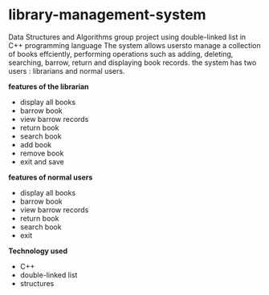 # library-management-system
Data Structures and Algorithms group project using double-linked list in C++ programming language
The system allows usersto manage a collection of books effciently, performing operations such as adding, deleting, searching, barrow,
return  and displaying book records.
the system has two users : librarians and normal users.

 __features of the librarian__
- display all books
- barrow book
- view barrow records
- return book
- search book
- add book
- remove book
- exit and save

__features of normal users__
- display all books 
- barrow book
- view barrow records
- return book
- search book
- exit


__Technology used__
- C++
- double-linked list
- structures
